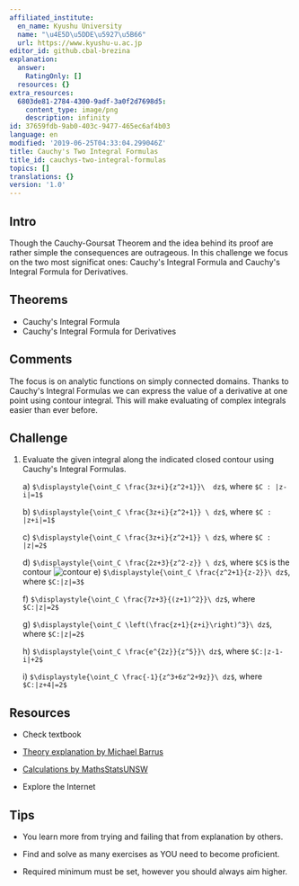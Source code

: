 ```yaml
---
affiliated_institute:
  en_name: Kyushu University
  name: "\u4E5D\u5DDE\u5927\u5B66"
  url: https://www.kyushu-u.ac.jp
editor_id: github.cbal-brezina
explanation:
  answer:
    RatingOnly: []
  resources: {}
extra_resources:
  6803de81-2784-4300-9adf-3a0f2d7698d5:
    content_type: image/png
    description: infinity
id: 37659fdb-9ab0-403c-9477-465ec6af4b03
language: en
modified: '2019-06-25T04:33:04.299046Z'
title: Cauchy's Two Integral Formulas
title_id: cauchys-two-integral-formulas
topics: []
translations: {}
version: '1.0'
---
```


## Intro

Though the Cauchy-Goursat Theorem and the idea behind its proof  are rather simple the consequences are outrageous. In this challenge we focus on the two  most significat ones: Cauchy's Integral Formula and Cauchy's Integral Formula for Derivatives. 





## Theorems

- Cauchy's Integral Formula
- Cauchy's Integral Formula for Derivatives






## Comments

The focus is on analytic functions on simply connected domains. Thanks to Cauchy's Integral Formulas we can express the value of a derivative at one point using contour integral. This will make evaluating of complex integrals easier than ever before.


## Challenge

1. Evaluate the given integral along the indicated closed contour using Cauchy's Integral Formulas.

   a)  `$\displaystyle{\oint_C \frac{3z+i}{z^2+1}}\  dz$`, where `$C : |z-i|=1$`
   
   b) `$\displaystyle{\oint_C \frac{3z+i}{z^2+1}} \ dz$`, where `$C : |z+i|=1$`
   
   c) `$\displaystyle{\oint_C \frac{3z+i}{z^2+1}} \ dz$`, where `$C : |z|=2$`
   
   d) `$\displaystyle{\oint_C \frac{2z+3}{z^2-z}} \ dz$`, where `$C$` is the contour
    ![contour](https://challenge-hub.com/api/v0/teachers/github.cbal-brezina/resources/public/6803de81-2784-4300-9adf-3a0f2d7698d5.png/6803de81-2784-4300-9adf-3a0f2d7698d5.png)
   e) `$\displaystyle{\oint_C \frac{z^2+1}{z-2}}\ dz$`, where `$C:|z|=3$`
   
   f) `$\displaystyle{\oint_C \frac{7z+3}{(z+1)^2}}\ dz$`, where `$C:|z|=2$`
   
   g) `$\displaystyle{\oint_C \left(\frac{z+1}{z+i}\right)^3}\ dz$`, where `$C:|z|=2$`
   
   h) `$\displaystyle{\oint_C \frac{e^{2z}}{z^5}}\ dz$`, where `$C:|z-1-i|+2$`
   
   i) `$\displaystyle{\oint_C \frac{-1}{z^3+6z^2+9z}}\ dz$`, where `$C:|z+4|=2$`



## Resources

- Check textbook

- [Theory explanation by Michael Barrus](https://youtu.be/gT9pK5OkM9Q)

- [Calculations by MathsStatsUNSW](https://youtu.be/WJOf4PfoHow)

- Explore the Internet

## Tips


- You learn more from trying and failing that from  explanation by others.

- Find and solve as many exercises as YOU need to become proficient.

- Required minimum must be set, however you should always aim higher.

